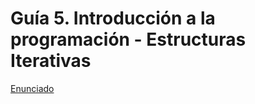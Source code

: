 # Guía 5. Introducción a la programación - Estructuras Iterativas


[Enunciado](https://docs.google.com/document/d/1sybh88r2rR1vUTDblkv2XRQfoW-9ETUG/preview?tab=t.0)
